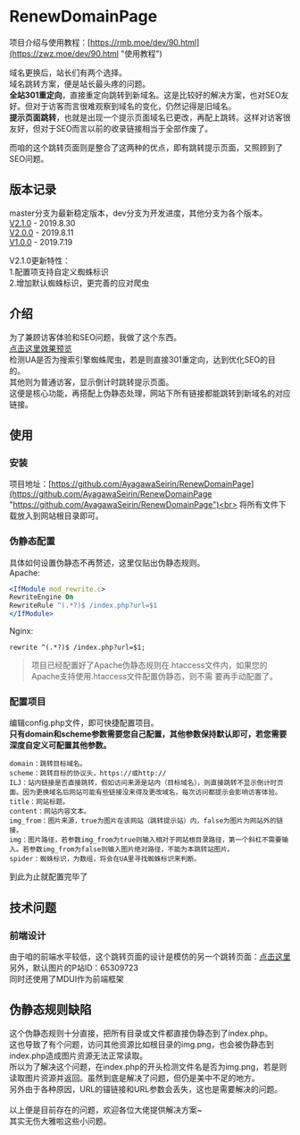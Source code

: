 # RenewDomainPage
项目介绍与使用教程：[https://rmb.moe/dev/90.html](https://zwz.moe/dev/90.html "使用教程")

域名更换后，站长们有两个选择。<br>
域名跳转方案，便是站长最头疼的问题。<br>
**全站301重定向**，直接重定向跳转到新域名。这是比较好的解决方案，也对SEO友好。但对于访客而言很难观察到域名的变化，仍然记得是旧域名。<br>
**提示页面跳转**，也就是出现一个提示页面域名已更改，再配上跳转。这样对访客很友好，但对于SEO而言以前的收录链接相当于全部作废了。<br>

而咱的这个跳转页面则是整合了这两种的优点，即有跳转提示页面，又照顾到了SEO问题。<br>
## 版本记录
master分支为最新稳定版本，dev分支为开发进度，其他分支为各个版本。<br>
[V2.1.0](https://github.com/AyagawaSeirin/RenewDomainPage/tree/v2.1.0 "V2.1.0") - 2019.8.30<br>
[V2.0.0](https://github.com/AyagawaSeirin/RenewDomainPage/tree/v2.0.0 "V2.0.0") - 2019.8.11<br>
[V1.0.0](https://github.com/AyagawaSeirin/RenewDomainPage/tree/v1.0.0 "V1.0.0") - 2019.7.19<br>

V2.1.0更新特性：<br>
1.配置项支持自定义蜘蛛标识<br>
2.增加默认蜘蛛标识，更完善的应对爬虫<br>
## 介绍
为了兼顾访客体验和SEO问题，我做了这个东西。<br>
[点击这里效果预览](https://www.pplin.cn/ "点击这里效果预览")<br>
检测UA是否为搜索引擎蜘蛛爬虫，若是则直接301重定向，达到优化SEO的目的。<br>
其他则为普通访客，显示倒计时跳转提示页面。<br>
这便是核心功能，再搭配上伪静态处理，网站下所有链接都能跳转到新域名的对应链接。<br>
## 使用
### 安装
项目地址：[https://github.com/AyagawaSeirin/RenewDomainPage](https://github.com/AyagawaSeirin/RenewDomainPage "https://github.com/AyagawaSeirin/RenewDomainPage")<br>
将所有文件下载放入到网站根目录即可。<br>
### 伪静态配置
具体如何设置伪静态不再赘述，这里仅贴出伪静态规则。<br>
Apache:
```APACHE
<IfModule mod_rewrite.c>
RewriteEngine On
RewriteRule ^(.*?)$ /index.php?url=$1
</IfModule>
```
Nginx:
```NGINX
rewrite ^(.*?)$ /index.php?url=$1;
```
>项目已经配置好了Apache伪静态规则在.htaccess文件内，如果您的Apache支持使用.htaccess文件配置伪静态，则不需 要再手动配置了。

### 配置项目
编辑config.php文件，即可快捷配置项目。<br>
**只有domain和scheme参数需要您自己配置，其他参数保持默认即可，若您需要深度自定义可配置其他参数。**<br>
```
domain：跳转目标域名。
scheme：跳转目标的协议头，https://或http://
ILJ：站内链接是否直接跳转，假如访问来源是站内（目标域名），则直接跳转不显示倒计时页面。因为更换域名后网站可能有些链接没来得及更改域名，每次访问都提示会影响访客体验。
title：网站标题。
content：网站内容文本。
img_from：图片来源，true为图片在该网站（跳转提示站）内，false为图片为网站外的链接。
img：图片路径，若参数img_from为true则输入相对于网站根目录路径，第一个斜杠不需要输入。若参数img_from为false则输入图片绝对路径，不能为本跳转站图片。
spider：蜘蛛标识，为数组，将会在UA里寻找蜘蛛标识来判断。
```
到此为止就配置完毕了<br>
## 技术问题
### 前端设计
由于咱的前端水平较低，这个跳转页面的设计是模仿的另一个跳转页面：[点击这里](https://redirect.yuzu.im/yuzu.php?domain=rmb.moe "点击这里")<br>
另外，默认图片的P站ID：65309723<br>
同时还使用了MDUI作为前端框架<br>
## 伪静态规则缺陷
这个伪静态规则十分直接，把所有目录或文件都直接伪静态到了index.php。<br>
这也导致了有个问题，访问其他资源比如根目录的img.png，也会被伪静态到index.php造成图片资源无法正常读取。<br>
所以为了解决这个问题，在index.php的开头检测文件名是否为img.png，若是则读取图片资源并返回。虽然到底是解决了问题，但仍是美中不足的地方。<br>
另外由于各种原因，URL的锚链接和URL参数会丢失，这也是需要解决的问题。<br>
<br>
以上便是目前存在的问题，欢迎各位大佬提供解决方案~<br>
其实无伤大雅啦这些小问题。<br>